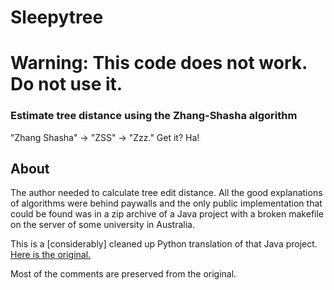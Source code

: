 Sleepytree
==========

Warning: This code does not work. Do not use it.
================================================

### Estimate tree distance using the Zhang-Shasha algorithm

"Zhang Shasha" -> "ZSS" -> "Zzz." Get it? Ha!

About
-----

The author needed to calculate tree edit distance. All the good explanations of algorithms were behind paywalls and the only public implementation that could be found was in a zip archive of a Java project with a broken makefile on the server of some university in Australia.

This is a [considerably] cleaned up Python translation of that Java project. [Here is the original.](http://web.science.mq.edu.au/~swan/howtos/treedistance/)

Most of the comments are preserved from the original.
